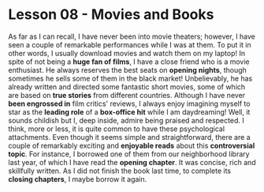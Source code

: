 # Lesson 08 - Movies and Books

As far as I can recall, I have never been into movie theaters; however, I have seen a couple of remarkable performances while I was at them. To put it in other words, I usually download movies and watch them on my laptop! In spite of not being a **huge fan of films**, I have a close friend who is a movie enthusiast. He always reserves the best seats on **opening nights**, though sometimes he sells some of them in the black market! Unbelievably, he has already written and directed some fantastic short movies, some of which are based on **true stories** from different countries.
Although I have never **been engrossed in** film critics' reviews, I always enjoy imagining myself to star as the **leading role** of a **box-office hit** while I am daydreaming! Well, it sounds childish but I, deep inside, admire being praised and respected. I think, more or less, it is quite common to have these psychological attachments. Even though it seems simple and straightforward, there are a couple of remarkably exciting and **enjoyable reads** about this **controversial topic**. For instance, I borrowed one of them from our neighborhood library last year, of which I have read the **opening chapter**. It was concise, rich and skillfully written. As I did not finish the book last time, to complete its **closing chapters**, I maybe borrow it again.

